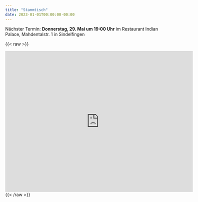 ```yaml
---
title: "Stammtisch"
date: 2023-01-01T00:00:00-00:00
---
```


Nächster Termin: **Donnerstag, 29. Mai um 19:00 Uhr** im Restaurant Indian Palace, Mahdentalstr. 1 in Sindelfingen

{{< raw >}}
<iframe src="https://www.google.com/maps/embed?pb=!1m18!1m12!1m3!1d2632.8180236126104!2d9.00826737715892!3d48.708959071312236!2m3!1f0!2f0!3f0!3m2!1i1024!2i768!4f13.1!3m3!1m2!1s0x4799df6a31a415cf%3A0x501358c365db1afa!2sIndian%20Palace%20Sindelfingen!5e0!3m2!1sde!2sde!4v1746373987754!5m2!1sde!2sde" width="600" height="450" style="border:0;" allowfullscreen="" loading="lazy" referrerpolicy="no-referrer-when-downgrade"></iframe>
{{< /raw >}}
